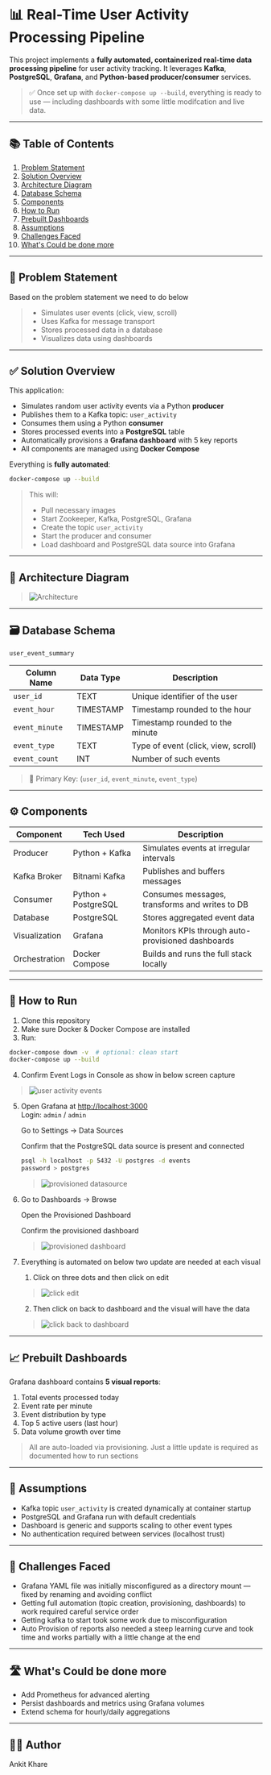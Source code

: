# 📊 Real-Time User Activity Processing Pipeline

This project implements a **fully automated, containerized real-time data processing pipeline** for user activity tracking. It leverages **Kafka**, **PostgreSQL**, **Grafana**, and **Python-based producer/consumer** services.

> ✅ Once set up with `docker-compose up --build`, everything is ready to use — including dashboards with some little modifcation and live data.

---

## 📚 Table of Contents

1. [Problem Statement](#problem-statement)
2. [Solution Overview](#solution-overview)
3. [Architecture Diagram](#architecture-diagram)
4. [Database Schema](#database-schema)
5. [Components](#components)
6. [How to Run](#how-to-run)
7. [Prebuilt Dashboards](#prebuilt-dashboards)
8. [Assumptions](#assumptions)
9. [Challenges Faced](#challenges-faced)
10. [What's Could be done more ](#whats-next)

---

## 📌 Problem Statement

Based on the problem statement we need to do below 
> - Simulates user events (click, view, scroll)
> - Uses Kafka for message transport
> - Stores processed data in a database
> - Visualizes data using dashboards

---

## ✅ Solution Overview

This application:
- Simulates random user activity events via a Python **producer**
- Publishes them to a Kafka topic: `user_activity`
- Consumes them using a Python **consumer**
- Stores processed events into a **PostgreSQL** table
- Automatically provisions a **Grafana dashboard** with 5 key reports
- All components are managed using **Docker Compose**

Everything is **fully automated**:
```bash
docker-compose up --build
```

> This will:
> - Pull necessary images
> - Start Zookeeper, Kafka, PostgreSQL, Grafana
> - Create the topic `user_activity`
> - Start the producer and consumer
> - Load dashboard and PostgreSQL data source into Grafana

---

## 🧱 Architecture Diagram

> ![Architecture](docs/High-level-design.png)

---
## 🗃️ Database Schema 

`user_event_summary`

| Column Name   | Data Type  | Description                        |
|---------------|------------|------------------------------------|
| `user_id`     | TEXT       | Unique identifier of the user      |
| `event_hour`  | TIMESTAMP  | Timestamp rounded to the hour      |
| `event_minute`| TIMESTAMP  | Timestamp rounded to the minute    |
| `event_type`  | TEXT       | Type of event (click, view, scroll)|
| `event_count` | INT        | Number of such events              |

> 🔑 Primary Key: (`user_id`, `event_minute`, `event_type`)

---

## ⚙️ Components

| Component      | Tech Used         | Description                                           |
|----------------|------------------|-------------------------------------------------------|
| Producer       | Python + Kafka   | Simulates events at irregular intervals               |
| Kafka Broker   | Bitnami Kafka    | Publishes and buffers messages                        |
| Consumer       | Python + PostgreSQL | Consumes messages, transforms and writes to DB     |
| Database       | PostgreSQL       | Stores aggregated event data                          |
| Visualization  | Grafana          | Monitors KPIs through auto-provisioned dashboards     |
| Orchestration  | Docker Compose   | Builds and runs the full stack locally                |

---

## 🚀 How to Run

1. Clone this repository
2. Make sure Docker & Docker Compose are installed
3. Run:

```bash
docker-compose down -v  # optional: clean start
docker-compose up --build
```
4. Confirm Event Logs in Console as show in below screen capture
> ![user activity events](docs/Succes.png)

5. Open Grafana at [http://localhost:3000](http://localhost:3000)  
   Login: `admin` / `admin`

   Go to Settings → Data Sources

   Confirm that the PostgreSQL data source is present and connected 
   ```bash
   psql -h localhost -p 5432 -U postgres -d events
   password > postgres
   ```

   > ![provisioned datasource](docs/postgres-datasource-in-grafana.png)
6. Go to Dashboards → Browse

   Open the Provisioned Dashboard

   Confirm the provisioned dashboard
   > ![provisioned dashboard](docs/Provisioned-dashboard.png)

7. Everything is automated on below two update are needed at each visual 
   1. Click on three dots and then click  on edit 
   > ![click edit](docs/click-edit.png)
   2. Then click on  back to dashboard and the visual will have the data 
   > ![click back to dashboard](docs/click-back-to-dashboard.png)

---

## 📈 Prebuilt Dashboards

Grafana dashboard contains **5 visual reports**:
1. Total events processed today
2. Event rate per minute
3. Event distribution by type
4. Top 5 active users (last hour)
5. Data volume growth over time

> All are auto-loaded via provisioning. Just a little update is required as documented how to run sections

---

## 📎 Assumptions

- Kafka topic `user_activity` is created dynamically at container startup
- PostgreSQL and Grafana run with default credentials
- Dashboard is generic and supports scaling to other event types
- No authentication required between services (localhost trust)

---

## 🧗 Challenges Faced

- Grafana YAML file was initially misconfigured as a directory mount — fixed by renaming and avoiding conflict
- Getting full automation (topic creation, provisioning, dashboards) to work required careful service order
- Getting kafka to start took some work due to misconfiguration 
- Auto Provision of reports also needed a steep learning curve and took time and works partially with a little change at the end 

---

## 🛣️ What's Could be done more 

- Add Prometheus for advanced alerting
- Persist dashboards and metrics using Grafana volumes
- Extend schema for hourly/daily aggregations

---

## 👨‍💻 Author

Ankit Khare
